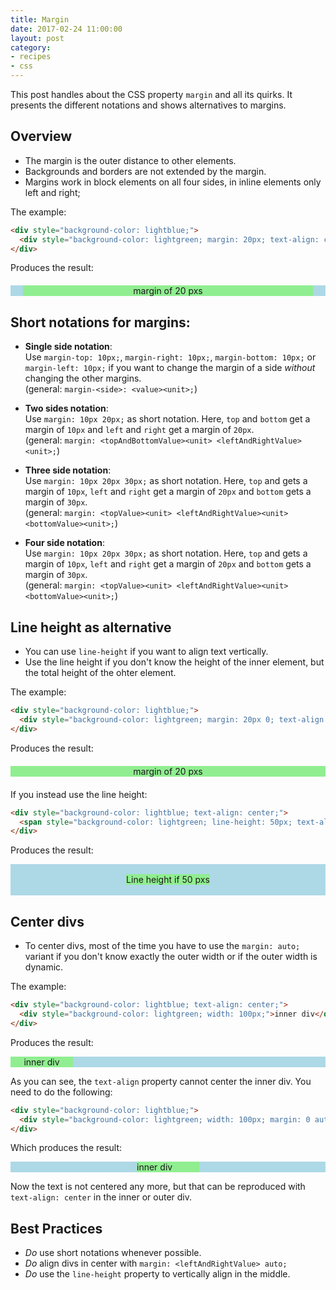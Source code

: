 ```yaml
---
title: Margin
date: 2017-02-24 11:00:00
layout: post
category:
- recipes
- css
---
```


This post handles about the CSS property `margin` and all its quirks.
It presents the different notations and shows alternatives to margins.
<!-- more -->

## Overview

* The margin is the outer distance to other elements.
* Backgrounds and borders are not extended by the margin.
* Margins work in block elements on all four sides,
  in inline elements only left and right;

The example:

```html
<div style="background-color: lightblue;">
  <div style="background-color: lightgreen; margin: 20px; text-align: center;">margin of 20 pxs</div>
</div>
```

Produces the result:

<div style="background-color: lightblue;">
  <div style="background-color: lightgreen; margin: 20px; text-align: center;">margin of 20 pxs</div>
</div>



## Short notations for margins:

* **Single side notation**:  
  Use `margin-top: 10px;`, `margin-right: 10px;`,
  `margin-bottom: 10px;` or `margin-left: 10px;` if you
  want to change the margin of a side _without_
  changing the other margins.  
  (general: `margin-<side>: <value><unit>;`)
  
* **Two sides notation**:  
  Use `margin: 10px 20px;` as short notation. Here, `top` and
  `bottom` get a margin of `10px` and `left` and `right` get
  a margin of `20px`.   
  (general: `margin: <topAndBottomValue><unit> <leftAndRightValue><unit>;`)
  
* **Three side notation**:  
  Use `margin: 10px 20px 30px;` as short notation. Here, `top` and
  gets a margin of `10px`, `left` and `right` get a margin of `20px`
  and `bottom` gets a margin of `30px`.  
  (general: `margin: <topValue><unit> <leftAndRightValue><unit> <bottomValue><unit>;`)
  
* **Four side notation**:  
  Use `margin: 10px 20px 30px;` as short notation. Here, `top` and
  gets a margin of `10px`, `left` and `right` get a margin of `20px`
  and `bottom` gets a margin of `30px`.  
  (general: `margin: <topValue><unit> <leftAndRightValue><unit> <bottomValue><unit>;`)



## Line height as alternative

* You can use `line-height` if you want to align text vertically.
* Use the line height if you don't know the height of the inner element,
  but the total height of the ohter element.

The example:

```html
<div style="background-color: lightblue;">
  <div style="background-color: lightgreen; margin: 20px 0; text-align: center;">margin of 20 pxs</div>
</div>
```

Produces the result:

<div style="background-color: lightblue;">
  <div style="background-color: lightgreen; margin: 20px 0; text-align: center;">margin of 20 pxs</div>
</div>

If you instead use the line height:

```html
<div style="background-color: lightblue; text-align: center;">
  <span style="background-color: lightgreen; line-height: 50px; text-align: center;">Line height if 50 pxs</span>
</div>
```

Produces the result:

<div style="background-color: lightblue; text-align: center;">
  <span style="background-color: lightgreen; line-height: 50px; text-align: center;">Line height if 50 pxs</span>
</div>



## Center divs

* To center divs, most of the time you have to use the `margin: auto;`
  variant if you don't know exactly the outer width or if the outer width
  is dynamic.
  
The example:

```html
<div style="background-color: lightblue; text-align: center;">
  <div style="background-color: lightgreen; width: 100px;">inner div</div>
</div>
```

Produces the result:

<div style="background-color: lightblue; text-align: center;">
  <div style="background-color: lightgreen; width: 100px;">inner div</div>
</div>

As you can see, the `text-align` property cannot center the inner div.
You need to do the following:

```html
<div style="background-color: lightblue;">
  <div style="background-color: lightgreen; width: 100px; margin: 0 auto;">inner div</div>
</div>
```

Which produces the result:

<div style="background-color: lightblue;">
  <div style="background-color: lightgreen; width: 100px; margin: 0 auto;">inner div</div>
</div>

Now the text is not centered any more, but that can be reproduced with
`text-align: center` in the inner or outer div.



## Best Practices

* _Do_ use short notations whenever possible.
* _Do_ align divs in center with `margin: <leftAndRightValue> auto;`
* _Do_ use the `line-height` property to vertically align in the middle.

